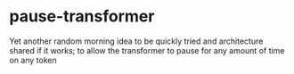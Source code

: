 # pause-transformer
Yet another random morning idea to be quickly tried and architecture shared if it works; to allow the transformer to pause for any amount of time on any token
